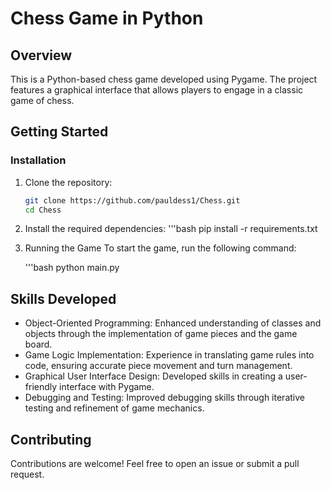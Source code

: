 # Chess Game in Python

## Overview

This is a Python-based chess game developed using Pygame. The project features a graphical interface that allows players to engage in a classic game of chess. 

## Getting Started

### Installation

1. Clone the repository:
   ```bash
   git clone https://github.com/pauldess1/Chess.git
   cd Chess

2. Install the required dependencies:
    '''bash
    pip install -r requirements.txt

3. Running the Game
To start the game, run the following command:

    '''bash
    python main.py

## Skills Developed
- Object-Oriented Programming: Enhanced understanding of classes and objects through the implementation of game pieces and the game board.
- Game Logic Implementation: Experience in translating game rules into code, ensuring accurate piece movement and turn management.
- Graphical User Interface Design: Developed skills in creating a user-friendly interface with Pygame.
- Debugging and Testing: Improved debugging skills through iterative testing and refinement of game mechanics.

## Contributing
Contributions are welcome! Feel free to open an issue or submit a pull request.